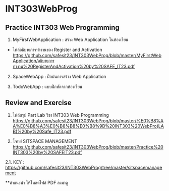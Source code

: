 # INT303WebProg

## Practice INT303 Web Programming

1. MyFirstWebApplication : สร้าง Web Application ในห้องเรียน
  - ไฟล์อธิบายการทำงานของ Register and Activation
https://github.com/safesit23/INT303WebProg/blob/master/MyFirstWebApplication/อธิบายการทำงาน%20RegisterAndActivation%20by%20SAFE_IT23.pdf

2. SpaceWebApp : ฝึกฝนการสร้าง Web Application

3. TodoWebApp : แบบฝึกหัดจากห้องเรียน

## Review and Exercise

1. ไฟล์สรุป Part Lab วิชา INT303 Web Programming
https://github.com/safesit23/INT303WebProg/blob/master/%E0%B8%AA%E0%B8%A3%E0%B8%B8%E0%B8%9B%20INT303%20WebPro(LAB)%20by%20Safe_IT23.pdf

2. โจทย์ SITSPACE MANAGEMENT
https://github.com/safesit23/INT303WebProg/blob/master/Practice%20INT303%20by%20SAFEIT23.pdf

2.1. KEY : https://github.com/safesit23/INT303WebProg/tree/master/sitspacemanagement

**คำแนะนำ ให้โหลดไฟล์ PDF ลงมาดู

